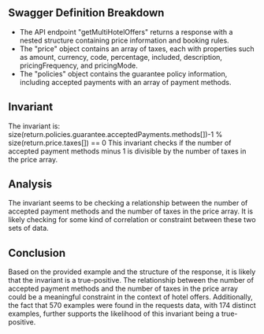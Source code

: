 ## Swagger Definition Breakdown
- The API endpoint "getMultiHotelOffers" returns a response with a nested structure containing price information and booking rules.
- The "price" object contains an array of taxes, each with properties such as amount, currency, code, percentage, included, description, pricingFrequency, and pricingMode.
- The "policies" object contains the guarantee policy information, including accepted payments with an array of payment methods.

## Invariant
The invariant is: size(return.policies.guarantee.acceptedPayments.methods[])-1 % size(return.price.taxes[]) == 0
This invariant checks if the number of accepted payment methods minus 1 is divisible by the number of taxes in the price array.

## Analysis
The invariant seems to be checking a relationship between the number of accepted payment methods and the number of taxes in the price array. It is likely checking for some kind of correlation or constraint between these two sets of data.

## Conclusion
Based on the provided example and the structure of the response, it is likely that the invariant is a true-positive. The relationship between the number of accepted payment methods and the number of taxes in the price array could be a meaningful constraint in the context of hotel offers. Additionally, the fact that 570 examples were found in the requests data, with 174 distinct examples, further supports the likelihood of this invariant being a true-positive.
